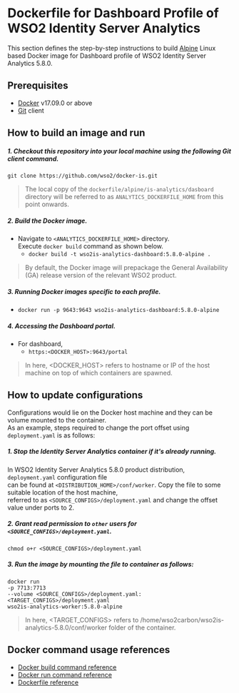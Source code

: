 # Dockerfile for Dashboard Profile of WSO2 Identity Server Analytics #

This section defines the step-by-step instructions to build [Alpine](https://hub.docker.com/_/alpine/) Linux based Docker image for Dashboard profile of
WSO2 Identity Server Analytics 5.8.0.

## Prerequisites

* [Docker](https://www.docker.com/get-docker) v17.09.0 or above
* [Git](https://git-scm.com/book/en/v2/Getting-Started-Installing-Git) client

## How to build an image and run

##### 1. Checkout this repository into your local machine using the following Git client command.

```
git clone https://github.com/wso2/docker-is.git
```

> The local copy of the `dockerfile/alpine/is-analytics/dasboard` directory will be referred to as `ANALYTICS_DOCKERFILE_HOME` from this point onwards.

##### 2. Build the Docker image.

- Navigate to `<ANALYTICS_DOCKERFILE_HOME>` directory. <br>
  Execute `docker build` command as shown below.
    + `docker build -t wso2is-analytics-dashboard:5.8.0-alpine .`
    
> By default, the Docker image will prepackage the General Availability (GA) release version of the relevant WSO2 product.
    
##### 3. Running Docker images specific to each profile.

- `docker run -p 9643:9643 wso2is-analytics-dashboard:5.8.0-alpine`

##### 4. Accessing the Dashboard portal.

- For dashboard,
    + `https:<DOCKER_HOST>:9643/portal`
    
> In here, <DOCKER_HOST> refers to hostname or IP of the host machine on top of which containers are spawned.

## How to update configurations

Configurations would lie on the Docker host machine and they can be volume mounted to the container. <br>
As an example, steps required to change the port offset using `deployment.yaml` is as follows:

##### 1. Stop the Identity Server Analytics container if it's already running.

In WSO2 Identity Server Analytics 5.8.0 product distribution, `deployment.yaml` configuration file <br>
can be found at `<DISTRIBUTION_HOME>/conf/worker`. Copy the file to some suitable location of the host machine, <br>
referred to as `<SOURCE_CONFIGS>/deployment.yaml` and change the offset value under ports to 2.

##### 2. Grant read permission to `other` users for `<SOURCE_CONFIGS>/deployment.yaml`.

```
chmod o+r <SOURCE_CONFIGS>/deployment.yaml
```

##### 3. Run the image by mounting the file to container as follows:

```
docker run 
-p 7713:7713
--volume <SOURCE_CONFIGS>/deployment.yaml:<TARGET_CONFIGS>/deployment.yaml
wso2is-analytics-worker:5.8.0-alpine
```

> In here, <TARGET_CONFIGS> refers to /home/wso2carbon/wso2is-analytics-5.8.0/conf/worker folder of the container.

## Docker command usage references

* [Docker build command reference](https://docs.docker.com/engine/reference/commandline/build/)
* [Docker run command reference](https://docs.docker.com/engine/reference/run/)
* [Dockerfile reference](https://docs.docker.com/engine/reference/builder/)
